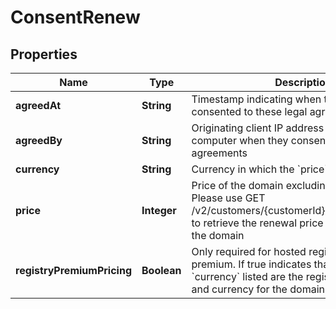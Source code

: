 

# ConsentRenew


## Properties

| Name | Type | Description | Notes |
|------------ | ------------- | ------------- | -------------|
|**agreedAt** | **String** | Timestamp indicating when the end-user consented to these legal agreements |  |
|**agreedBy** | **String** | Originating client IP address of the end-user&#39;s computer when they consented to these legal agreements |  |
|**currency** | **String** | Currency in which the &#x60;price&#x60; is listed |  |
|**price** | **Integer** | Price of the domain excluding taxes or fees. Please use GET /v2/customers/{customerId}/domains/{domain} to retrieve the renewal price and currency for the domain |  |
|**registryPremiumPricing** | **Boolean** | Only required for hosted registrar if domain is premium. If true indicates that the &#x60;price&#x60; and &#x60;currency&#x60; listed are the registry premium price and currency for the domain |  [optional] |



